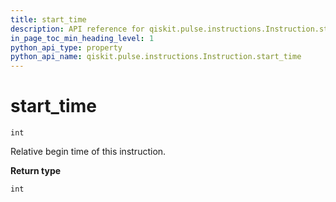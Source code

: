 ```yaml
---
title: start_time
description: API reference for qiskit.pulse.instructions.Instruction.start_time
in_page_toc_min_heading_level: 1
python_api_type: property
python_api_name: qiskit.pulse.instructions.Instruction.start_time
---
```


# start\_time

<span id="qiskit.pulse.instructions.Instruction.start_time" />

`int`

Relative begin time of this instruction.

**Return type**

`int`

